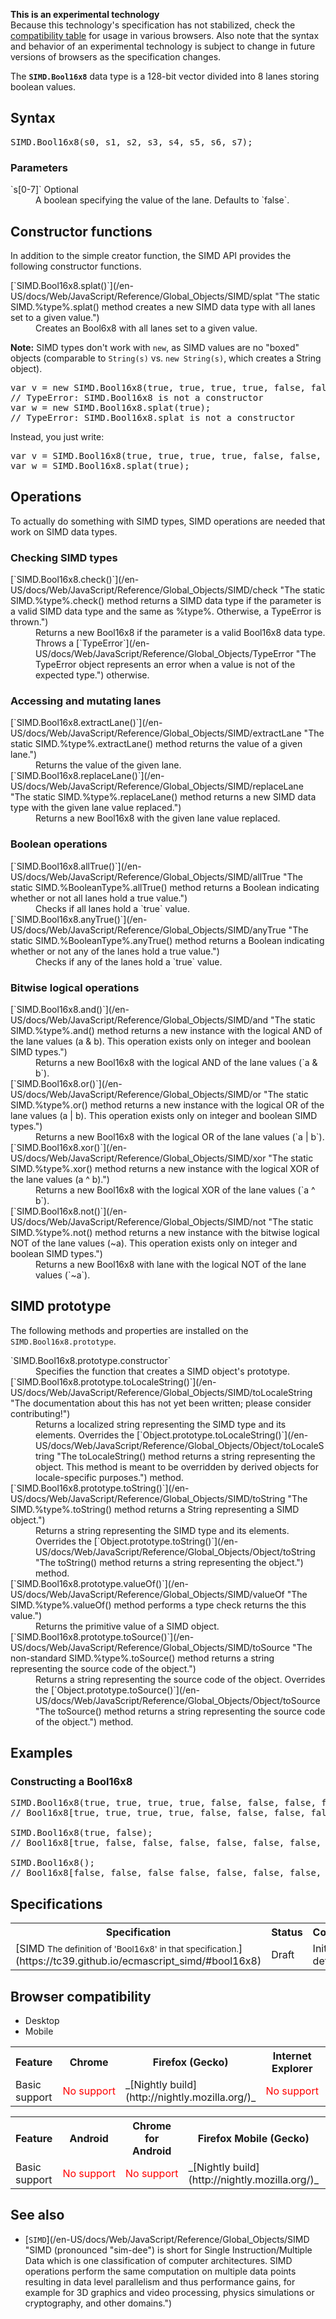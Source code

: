 <div>

<div class="notice experimental">

<span title="This is an experimental API that should not be used in production code."></span>**This is an experimental technology**  
Because this technology's specification has not stabilized, check the [compatibility table](#Browser_compatibility) for usage in various browsers. Also note that the syntax and behavior of an experimental technology is subject to change in future versions of browsers as the specification changes.

</div>

</div>

The **`SIMD.Bool16x8`** data type is a 128-bit vector divided into 8 lanes storing boolean values.

## Syntax

<pre class="syntaxbox">SIMD.Bool16x8(s0, s1, s2, s3, s4, s5, s6, s7);</pre>

### Parameters

<dl>

<dt>`s[0-7]` <span class="inlineIndicator optional optionalInline">Optional</span></dt>

<dd>A boolean specifying the value of the lane. Defaults to `false`.</dd>

</dl>

## Constructor functions

In addition to the simple creator function, the SIMD API provides the following constructor functions.

<dl>

<dt>[`SIMD.Bool16x8.splat()`](/en-US/docs/Web/JavaScript/Reference/Global_Objects/SIMD/splat "The static SIMD.%type%.splat() method creates a new SIMD data type with all lanes set to a given value.")</dt>

<dd>Creates an Bool6x8 with all lanes set to a given value.</dd>

</dl>

<div class="note">

**Note:** SIMD types don't work with `new`, as SIMD values are no "boxed" objects (comparable to `String(s)` vs. `new String(s)`, which creates a String object).

<pre class="brush: js example-bad">var v = new SIMD.Bool16x8(true, true, true, true, false, false, false, false); 
// TypeError: SIMD.Bool16x8 is not a constructor
var w = new SIMD.Bool16x8.splat(true); 
// TypeError: SIMD.Bool16x8.splat is not a constructor
</pre>

Instead, you just write:

<pre class="brush: js example-good">var v = SIMD.Bool16x8(true, true, true, true, false, false, false, false);
var w = SIMD.Bool16x8.splat(true);
</pre>

</div>

## Operations

To actually do something with SIMD types, SIMD operations are needed that work on SIMD data types.

### Checking SIMD types

<dl>

<dt>[`SIMD.Bool16x8.check()`](/en-US/docs/Web/JavaScript/Reference/Global_Objects/SIMD/check "The static SIMD.%type%.check() method returns a SIMD data type if the parameter is a valid SIMD data type and the same as %type%. Otherwise, a TypeError is thrown.")</dt>

<dd>Returns a new Bool16x8 if the parameter is a valid Bool16x8 data type. Throws a [`TypeError`](/en-US/docs/Web/JavaScript/Reference/Global_Objects/TypeError "The TypeError object represents an error when a value is not of the expected type.") otherwise.</dd>

</dl>

### Accessing and mutating lanes

<dl>

<dt>[`SIMD.Bool16x8.extractLane()`](/en-US/docs/Web/JavaScript/Reference/Global_Objects/SIMD/extractLane "The static SIMD.%type%.extractLane() method returns the value of a given lane.")</dt>

<dd>Returns the value of the given lane.</dd>

<dt>[`SIMD.Bool16x8.replaceLane()`](/en-US/docs/Web/JavaScript/Reference/Global_Objects/SIMD/replaceLane "The static SIMD.%type%.replaceLane() method returns a new SIMD data type with the given lane value replaced.")</dt>

<dd>Returns a new Bool16x8 with the given lane value replaced.</dd>

</dl>

<dl>

<dt>

### Boolean operations

</dt>

<dt>[`SIMD.Bool16x8.allTrue()`](/en-US/docs/Web/JavaScript/Reference/Global_Objects/SIMD/allTrue "The static SIMD.%BooleanType%.allTrue() method returns a Boolean indicating whether or not all lanes hold a true value.")</dt>

<dd>Checks if all lanes hold a `true` value.</dd>

<dt>[`SIMD.Bool16x8.anyTrue()`](/en-US/docs/Web/JavaScript/Reference/Global_Objects/SIMD/anyTrue "The static SIMD.%BooleanType%.anyTrue() method returns a Boolean indicating whether or not any of the lanes hold a true value.")</dt>

<dd>Checks if any of the lanes hold a `true` value.</dd>

</dl>

### Bitwise logical operations

<dl>

<dt>[`SIMD.Bool16x8.and()`](/en-US/docs/Web/JavaScript/Reference/Global_Objects/SIMD/and "The static SIMD.%type%.and() method returns a new instance with the logical AND of the lane values (a & b). This operation exists only on integer and boolean SIMD types.")</dt>

<dd>Returns a new Bool16x8 with the logical AND of the lane values (`a & b`).</dd>

<dt>[`SIMD.Bool16x8.or()`](/en-US/docs/Web/JavaScript/Reference/Global_Objects/SIMD/or "The static SIMD.%type%.or() method returns a new instance with the logical OR of the lane values (a | b). This operation exists only on integer and boolean SIMD types.")</dt>

<dd>Returns a new Bool16x8 with the logical OR of the lane values (`a | b`).</dd>

<dt>[`SIMD.Bool16x8.xor()`](/en-US/docs/Web/JavaScript/Reference/Global_Objects/SIMD/xor "The static SIMD.%type%.xor() method returns a new instance with the logical XOR of the lane values (a ^ b).")</dt>

<dd>Returns a new Bool16x8 with the logical XOR of the lane values (`a ^ b`).</dd>

<dt>[`SIMD.Bool16x8.not()`](/en-US/docs/Web/JavaScript/Reference/Global_Objects/SIMD/not "The static SIMD.%type%.not() method returns a new instance with the bitwise logical NOT of the lane values (~a). This operation exists only on integer and boolean SIMD types.")</dt>

<dd>Returns a new Bool16x8 with lane with the logical NOT of the lane values (`~a`).</dd>

</dl>

## SIMD prototype

The following methods and properties are installed on the `SIMD.Bool16x8.prototype`.

<dl>

<dt>`SIMD.Bool16x8.prototype.constructor`</dt>

<dd>Specifies the function that creates a SIMD object's prototype.</dd>

<dt>[`SIMD.Bool16x8.prototype.toLocaleString()`](/en-US/docs/Web/JavaScript/Reference/Global_Objects/SIMD/toLocaleString "The documentation about this has not yet been written; please consider contributing!")</dt>

<dd>Returns a localized string representing the SIMD type and its elements. Overrides the [`Object.prototype.toLocaleString()`](/en-US/docs/Web/JavaScript/Reference/Global_Objects/Object/toLocaleString "The toLocaleString() method returns a string representing the object. This method is meant to be overridden by derived objects for locale-specific purposes.") method.</dd>

<dt>[`SIMD.Bool16x8.prototype.toString()`](/en-US/docs/Web/JavaScript/Reference/Global_Objects/SIMD/toString "The SIMD.%type%.toString() method returns a String representing a SIMD object.")</dt>

<dd>Returns a string representing the SIMD type and its elements. Overrides the [`Object.prototype.toString()`](/en-US/docs/Web/JavaScript/Reference/Global_Objects/Object/toString "The toString() method returns a string representing the object.") method.</dd>

<dt>[`SIMD.Bool16x8.prototype.valueOf()`](/en-US/docs/Web/JavaScript/Reference/Global_Objects/SIMD/valueOf "The SIMD.%type%.valueOf() method performs a type check returns the this value.")</dt>

<dd>Returns the primitive value of a SIMD object.</dd>

<dt>[`SIMD.Bool16x8.prototype.toSource()`](/en-US/docs/Web/JavaScript/Reference/Global_Objects/SIMD/toSource "The non-standard SIMD.%type%.toSource() method returns a string representing the source code of the object.")<span title="This API has not been standardized."></span></dt>

<dd>Returns a string representing the source code of the object. Overrides the [`Object.prototype.toSource()`](/en-US/docs/Web/JavaScript/Reference/Global_Objects/Object/toSource "The toSource() method returns a string representing the source code of the object.") method.</dd>

</dl>

## Examples

### Constructing a Bool16x8

<pre class="brush: js">SIMD.Bool16x8(true, true, true, true, false, false, false, false); 
// Bool16x8[true, true, true, true, false, false, false, false]

SIMD.Bool16x8(true, false);
// Bool16x8[true, false, false, false, false, false, false, false]

SIMD.Bool16x8();
// Bool16x8[false, false, false false, false, false, false, false]
</pre>

## Specifications

<table class="standard-table">

<tbody>

<tr>

<th scope="col">Specification</th>

<th scope="col">Status</th>

<th scope="col">Comment</th>

</tr>

<tr>

<td>[SIMD  
<small lang="en-US">The definition of 'Bool16x8' in that specification.</small>](https://tc39.github.io/ecmascript_simd/#bool16x8)</td>

<td><span class="spec-Draft">Draft</span></td>

<td>Initial definition.</td>

</tr>

</tbody>

</table>

## Browser compatibility

<div class="htab"><a name="AutoCompatibilityTable" id="AutoCompatibilityTable"></a>

*   <a>Desktop</a>
*   <a>Mobile</a>

</div>

<div id="compat-desktop">

<table class="compat-table">

<tbody>

<tr>

<th>Feature</th>

<th>Chrome</th>

<th>Firefox (Gecko)</th>

<th>Internet Explorer</th>

<th>Opera</th>

<th>Safari</th>

</tr>

<tr>

<td>Basic support</td>

<td><span style="color: #f00;">No support</span></td>

<td>_[Nightly build](http://nightly.mozilla.org/)_</td>

<td><span style="color: #f00;">No support</span></td>

<td><span style="color: #f00;">No support</span></td>

<td><span style="color: #f00;">No support</span></td>

</tr>

</tbody>

</table>

</div>

<div id="compat-mobile">

<table class="compat-table">

<tbody>

<tr>

<th>Feature</th>

<th>Android</th>

<th>Chrome for Android</th>

<th>Firefox Mobile (Gecko)</th>

<th>IE Mobile</th>

<th>Opera Mobile</th>

<th>Safari Mobile</th>

</tr>

<tr>

<td>Basic support</td>

<td><span style="color: #f00;">No support</span></td>

<td><span style="color: #f00;">No support</span></td>

<td>_[Nightly build](http://nightly.mozilla.org/)_</td>

<td><span style="color: #f00;">No support</span></td>

<td><span style="color: #f00;">No support</span></td>

<td><span style="color: #f00;">No support</span></td>

</tr>

</tbody>

</table>

</div>

## See also

*   [`SIMD`](/en-US/docs/Web/JavaScript/Reference/Global_Objects/SIMD "SIMD (pronounced "sim-dee") is short for Single Instruction/Multiple Data which is one classification of computer architectures. SIMD operations perform the same computation on multiple data points resulting in data level parallelism and thus performance gains, for example for 3D graphics and video processing, physics simulations or cryptography, and other domains.")